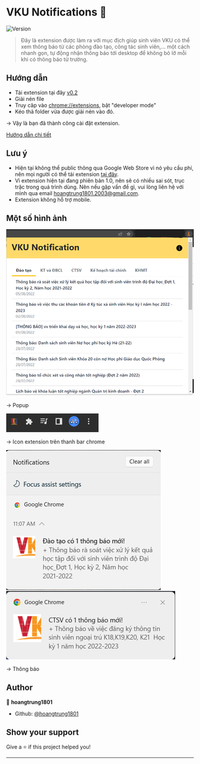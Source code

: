 # VKU Notifications 👋
![Version](https://img.shields.io/badge/version-1.0-blue.svg?cacheSeconds=2592000&style=for-the-badge)

> Đây là extension được làm ra với mục địch giúp sinh viên VKU có thể xem thông báo từ các phòng đào tạo, công tác sinh viên,... một cách nhanh gọn, tự động nhận thông báo tới desktop để không bỏ lỡ mỗi khi có thông báo từ trường.

## Hướng dẫn
+ Tải extension tại đây [v0.2](https://github.com/hoangtrung1801/vku-notification/releases/tag/v0.2)
+ Giải nén file
+ Truy câp vào [chrome://extensions](chrome://extension), bật "developer mode"
+ Kéo thả folder vừa được giải nén vào đó.

→ Vậy là bạn đã thành công cài đặt extension.

[Hướng dẫn chi tiết](https://docs.google.com/document/d/1O2BxHBuod0sSGjswPo-0QCYIfZsZBVcIar_7K4bwYVs/edit?usp=sharing)
## Lưu ý

+ Hiện tại không thể public thông qua Google Web Store vì nó yêu cầu phí, nên mọi người có thể tải extension [tại đây](https://drive.google.com/file/d/1fndPB_EP123bFovQ4se3FBtFUiIPnumY/view?usp=sharing).
+ Vì extension hiện tại đang phiên bản 1.0, nên sẽ có nhiều sai sót, trục trặc trong quá trình dùng. Nên nếu gặp vấn đề gì, vui lòng liên hệ với mình qua email hoangtrung1801.2003@gmail.com.
+ Extension không hỗ trợ mobile.

## Một số hình ảnh
![image-4](./images/image-4.png)

→ Popup

![image-3](./images/image-3.png)

→ Icon extension trên thanh bar chrome

![image-1](./images/image-1.png)
![image-2](./images/image-2.png)

→ Thông báo



## Author

👤 **hoangtrung1801**

* Github: [@hoangtrung1801](https://github.com/hoangtrung1801)

## Show your support

Give a ⭐️ if this project helped you!


***
